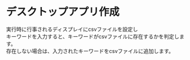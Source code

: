 # デスクトップアプリ作成

実行時に行事されるディスプレイにcsvファイルを設定し<br>
キーワードを入力すると、キーワードがcsvファイルに存在するかを判定します。<br>
存在しない場合は、入力されたキーワードをcsvファイルに追加します。
